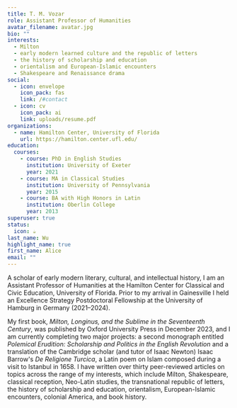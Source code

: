 ```yaml
---
title: T. M. Vozar
role: Assistant Professor of Humanities
avatar_filename: avatar.jpg
bio: ""
interests:
  - Milton
  - early modern learned culture and the republic of letters
  - the history of scholarship and education
  - orientalism and European-Islamic encounters
  - Shakespeare and Renaissance drama
social:
  - icon: envelope
    icon_pack: fas
    link: /#contact
  - icon: cv
    icon_pack: ai
    link: uploads/resume.pdf
organizations:
  - name: Hamilton Center, University of Florida
    url: https://hamilton.center.ufl.edu/
education:
  courses:
    - course: PhD in English Studies
      institution: University of Exeter
      year: 2021
    - course: MA in Classical Studies
      institution: University of Pennsylvania
      year: 2015
    - course: BA with High Honors in Latin
      institution: Oberlin College
      year: 2013
superuser: true
status:
  icon: ☕️
last_name: Wu
highlight_name: true
first_name: Alice
email: ""
---
```

A﻿ scholar of early modern literary, cultural, and intellectual history, I am an Assistant Professor of Humanities at the Hamilton Center for Classical and Civic Education, University of Florida. Prior to my arrival in Gainesville I held an Excellence Strategy Postdoctoral Fellowship at the University of Hamburg in Germany (2021–2024).

My first book, *Milton, Longinus, and the Sublime in the Seventeenth Century*, was published by Oxford University Press in December 2023, and I am currently completing two major projects: a second monograph entitled *Polemical Erudition: Scholarship and Politics in the English Revolution* and a translation of the Cambridge scholar (and tutor of Isaac Newton) Isaac Barrow's *De Religione Turcica*, a Latin poem on Islam composed during a visit to Istanbul in 1658. I have written over thirty peer-reviewed articles on topics across the range of my interests, which include Milton, Shakespeare, classical reception, Neo-Latin studies, the transnational republic of letters, the history of scholarship and education, orientalism, European-Islamic encounters, colonial America, and book history.